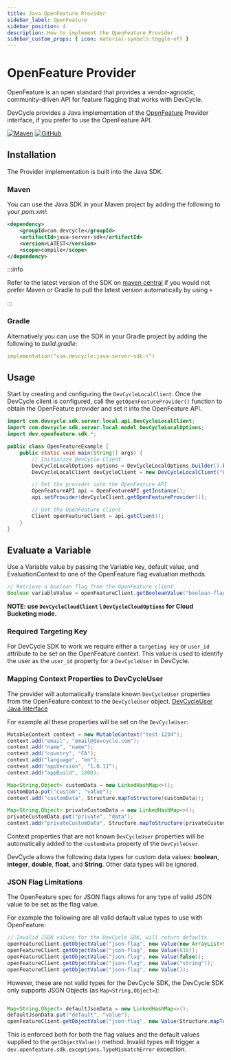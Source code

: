 ```yaml
---
title: Java OpenFeature Provider
sidebar_label: OpenFeature
sidebar_position: 4
description: How to implement the OpenFeature Provider
sidebar_custom_props: { icon: material-symbols:toggle-off }
---
```


# OpenFeature Provider

OpenFeature is an open standard that provides a vendor-agnostic, community-driven API for feature flagging that works with DevCycle.

DevCycle provides a Java implementation of the [OpenFeature](https://openfeature.dev/) Provider interface, if you prefer to use the OpenFeature API.

[![Maven](https://badgen.net/maven/v/maven-central/com.devcycle/java-server-sdk)](https://search.maven.org/artifact/com.devcycle/java-server-sdk)
[![GitHub](https://img.shields.io/github/stars/devcyclehq/java-server-sdk.svg?style=social&label=Star&maxAge=2592000)](https://github.com/DevCycleHQ/java-server-sdk)

## Installation
The Provider implementation is built into the Java SDK. 

[//]: # (wizard-install-start)

### Maven

You can use the Java SDK in your Maven project by adding the following to your _pom.xml_:

```xml
<dependency>
    <groupId>com.devcycle</groupId>
    <artifactId>java-server-sdk</artifactId>
    <version>LATEST</version>
    <scope>compile</scope>
</dependency>
```

:::info

Refer to the latest version of the SDK on [maven central](https://maven.org/artifact/com.devcycle/java-server-sdk) if you would not prefer Maven or Gradle to pull the latest version automatically by using `+`

:::

### Gradle

Alternatively you can use the SDK in your Gradle project by adding the following to _build.gradle_:

```yaml
implementation("com.devcycle:java-server-sdk:+")
```
[//]: # (wizard-install-end)

## Usage
[//]: # (wizard-initialize-start)

Start by creating and configuring the `DevCycleLocalClient`. Once the DevCycle client is configured, call the `getOpenFeatureProvider()` function to obtain the OpenFeature provider and set it into the OpenFeature API.

```java
import com.devcycle.sdk.server.local.api.DevCycleLocalClient;
import com.devcycle.sdk.server.local.model.DevCycleLocalOptions;
import dev.openfeature.sdk.*;

public class OpenFeatureExample {
    public static void main(String[] args) {
        // Initialize DevCycle Client
        DevCycleLocalOptions options = DevCycleLocalOptions.builder().build();
        DevCycleLocalClient devCycleClient = new DevCycleLocalClient("DEVCYCLE_SERVER_SDK_KEY", options);

        // Set the provider into the OpenFeature API
        OpenFeatureAPI api = OpenFeatureAPI.getInstance();
        api.setProvider(devCycleClient.getOpenFeatureProvider());

        // Get the OpenFeature client
        Client openFeatureClient = api.getClient();
    }
}
```

[//]: # (wizard-initialize-end)

## Evaluate a Variable
[//]: # (wizard-evaluate-start)

Use a Variable value by passing the Variable key, default value, and EvaluationContext to one of the OpenFeature flag evaluation methods.

```java
// Retrieve a boolean flag from the OpenFeature client
Boolean variableValue = openFeatureClient.getBooleanValue("boolean-flag", false, new MutableContext("user-1234"));
```
[//]: # (wizard-evaluate-end)

**NOTE: use `DevCycleCloudClient` \ `DevCycleCloudOptions` for Cloud Bucketing mode.**

### Required Targeting Key

For DevCycle SDK to work we require either a `targeting key` or `user_id` attribute to be set on the OpenFeature context.
This value is used to identify the user as the `user_id` property for a `DevCycleUser` in DevCycle.

### Mapping Context Properties to DevCycleUser

The provider will automatically translate known `DevCycleUser` properties from the OpenFeature context to the `DevCycleUser` object.
[DevCycleUser Java Interface](https://github.com/DevCycleHQ/java-server-sdk/blob/main/src/main/java/com/devcycle/sdk/server/common/model/DevCycleUser.java)

For example all these properties will be set on the `DevCycleUser`:

```java
MutableContext context = new MutableContext("test-1234");
context.add("email", "email@devcycle.com");
context.add("name", "name");
context.add("country", "CA");
context.add("language", "en");
context.add("appVersion", "1.0.11");
context.add("appBuild", 1000);

Map<String,Object> customData = new LinkedHashMap<>();
customData.put("custom", "value");
context.add("customData", Structure.mapToStructure(customData));

Map<String,Object> privateCustomData = new LinkedHashMap<>();
privateCustomData.put("private", "data");
context.add("privateCustomData", Structure.mapToStructure(privateCustomData));
```

Context properties that are not known `DevCycleUser` properties will be automatically added to the `customData` property of the `DevCycleUser`.

DevCycle allows the following data types for custom data values: **boolean**, **integer**, **double**, **float**, and **String**. Other data types will be ignored.

### JSON Flag Limitations

The OpenFeature spec for JSON flags allows for any type of valid JSON value to be set as the flag value.

For example the following are all valid default value types to use with OpenFeature:

```java
// Invalid JSON values for the DevCycle SDK, will return defaults
openFeatureClient.getObjectValue("json-flag", new Value(new ArrayList<String>(Arrays.asList("value1", "value2"))));
openFeatureClient.getObjectValue("json-flag", new Value(610));
openFeatureClient.getObjectValue("json-flag", new Value(false));
openFeatureClient.getObjectValue("json-flag", new Value("string"));
openFeatureClient.getObjectValue("json-flag", new Value());
```

However, these are not valid types for the DevCycle SDK, the DevCycle SDK only supports JSON Objects (as `Map<String,Object>`):

```java

Map<String,Object> defaultJsonData = new LinkedHashMap<>();
defaultJsonData.put("default", "value");
openFeatureClient.getObjectValue("json-flag", new Value(Structure.mapToStructure(defaultJsonData)));
```

This is enforced both for both the flag values and the default values supplied to the `getObjectValue()` method. Invalid types will trigger a `dev.openfeature.sdk.exceptions.TypeMismatchError` exception.
